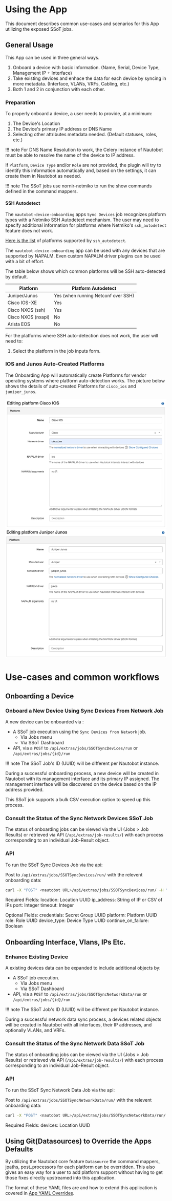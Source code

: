 # Using the App

This document describes common use-cases and scenarios for this App utilizing the exposed SSoT jobs.

## General Usage

This App can be used in three general ways.

1. Onboard a device with basic information. (Name, Serial, Device Type, Management IP + Interface)
2. Take existing devices and enhace the data for each device by syncing in more metadata. (Interface, VLANs, VRFs, Cabling, etc.)
3. Both 1 and 2 in conjunction with each other.

### Preparation

To properly onboard a device, a user needs to provide, at a minimum:

1. The Device's Location
2. The Device's primary IP address or DNS Name
3. Selecting other attributes metadata needed. (Default statuses, roles, etc.)

!!! note
    For DNS Name Resolution to work, the Celery instance of Nautobot must be able to resolve the name of the device to IP address.

If `Platform`, `Device Type` and/or `Role` are not provided, the plugin will try to identify this information automatically and, based on the settings, it can create them in Nautobot as needed.

!!! note
    The SSoT jobs use nornir-netmiko to run the show commands defined in the command mappers.

#### SSH Autodetect

The `nautobot-device-onboarding` apps `Sync Devices` job recognizes platform types with a Netmiko SSH Autodetect mechanism. The user may need to specify additional information for platforms where Netmiko's `ssh_autodetect` feature does not work.

[Here is the list](https://github.com/ktbyers/netmiko/blob/v3.4.0/netmiko/ssh_autodetect.py#L50) of platforms supported by `ssh_autodetect`.

The `nautobot-device-onboarding` app can be used with any devices that are supported by NAPALM. Even custom NAPALM driver plugins can be used with a bit of effort.

The table below shows which common platforms will be SSH auto-detected by default.

|Platform     |Platform Autodetect|
--------------|--------------------
Juniper/Junos | Yes (when running Netconf over SSH)|
Cisco IOS-XE  |Yes|
Cisco NXOS (ssh) | Yes|
Cisco NXOS (nxapi)| No|
Arista EOS | No|

For the platforms where SSH auto-detection does not work, the user will need to:

1. Select the platform in the job inputs form.

### IOS and Junos Auto-Created Platforms

The Onboarding App will automatically create Platforms for vendor operating systems where platform auto-detection works. The picture below shows the details of auto-created Platforms for `cisco_ios` and `juniper_junos`.

![cisco_ios_platform](../images/platform_cisco_ios.png)
![juniper_junos_platform](../images/platform_juniper_junos.png)


# Use-cases and common workflows

## Onboarding a Device

### Onboard a New Device Using Sync Devices From Network Job

A new device can be onboarded via :

- A SSoT job execution using the `Sync Devices from Network` job.
    - Via Jobs menu
    - Via SSoT Dashboard
- API, via a `POST` to `/api/extras/jobs/SSOTSyncDevices/run` or `/api/extras/jobs/{id}/run` 

!!! note
    The SSoT Job's ID (UUID) will be different per Nautobot instance. 

During a successful onboarding process, a new device will be created in Nautobot with its management interface and its primary IP assigned. The management interface will be discovered on the device based on the IP address provided.

This SSoT job supports a bulk CSV execution option to speed up this process.

### Consult the Status of the Sync Network Devices SSoT Job

The status of onboarding jobs can be viewed via the UI (Jobs > Job Results) or retrieved via API (`/api/extras/job-results/`) with each process corresponding to an individual Job-Result object.

### API

To run the SSoT Sync Devices Job via the api:


Post to `/api/extras/jobs/SSOTSyncDevices/run/` with the relevent onboarding data: 

```bash
curl -X "POST" <nautobot URL>/api/extras/jobs/SSOTSyncDevices/run/ -H "Content-Type: application/json" -H "Authorization: Token $NAUTOBOT_TOKEN" -d '{"data": {"location": "<valid location UUID>", "ip_address": "<reachable IP to onboard>", "port": 22, "timeout": 30}}
```

Required Fields:
    location: Location UUID
    ip_address: String of IP or CSV of IPs
    port: Integer
    timeout: Integer

Optional Fields:
    credentials: Secret Group UUID
    platform: Platform UUID
    role: Role UUID
    device_type: Device Type UUID
    continue_on_failure: Boolean

## Onboarding Interface, Vlans, IPs Etc.

### Enhance Existing Device

A existing devices data can be expanded to include additional objects by:

- A SSoT job execution.
    - Via Jobs menu
    - Via SSoT Dashboard
- API, via a `POST` to `/api/extras/jobs/SSOTSyncNetworkData/run` or `/api/extras/jobs/{id}/run` 

!!! note
    The SSoT Job's ID (UUID) will be different per Nautobot instance. 

During a successful network data sync process, a devices related objects will be created in Nautobot with all interfaces, their IP addresses, and optionally VLANs, and VRFs.

### Consult the Status of the Sync Network Data SSoT Job

The status of onboarding jobs can be viewed via the UI (Jobs > Job Results) or retrieved via API (`/api/extras/job-results/`) with each process corresponding to an individual Job-Result object.

### API

To run the SSoT Sync Network Data Job via the api:


Post to `/api/extras/jobs/SSOTSyncNetworkData/run/` with the relevent onboarding data: 

```bash
curl -X "POST" <nautobot URL>/api/extras/jobs/SSOTSyncNetworkData/run/ -H "Content-Type: application/json" -H "Authorization: Token $NAUTOBOT_TOKEN" -d '{"data": {"devices": "<valid devices UUID>"}
```

Required Fields:
    devices: Location UUID


## Using Git(Datasources) to Override the Apps Defaults

By utilizing the Nautobot core feature `Datasource` the command mappers, jpaths, post_processors for each platform can be overridden. This also gives an easy way for a user to add platform support without having to get those fixes directly upstreamed into this application.

The format of these YAML files are and how to extend this application is covered in [App YAML Overrides](./app_yaml_overrides.md).

